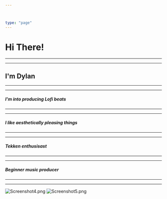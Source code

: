 ```yaml
---



type: "page"
---
```





# Hi There!
***
***
## I'm Dylan
***
***
##### I'm into producing Lofi beats
***
***
##### I like aesthetically pleasing things
***
***
##### Tekken enthusisast
***
***
##### Beginner music producer
***
***




![Screenshot4.png](/images/neon3.jpg)
![Screenshot5.png](/images/dj.png)
